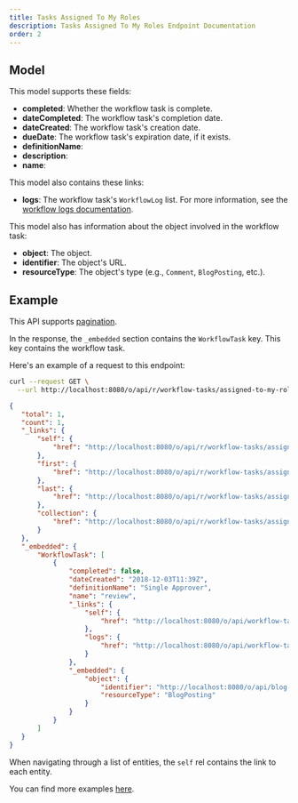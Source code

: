 ```yaml
---
title: Tasks Assigned To My Roles
description: Tasks Assigned To My Roles Endpoint Documentation
order: 2
---
```


## Model

This model supports these fields:

* **completed**: Whether the workflow task is complete.
* **dateCompleted**: The workflow task's completion date.
* **dateCreated**: The workflow task's creation date.
* **dueDate**: The workflow task's expiration date, if it exists.
* **definitionName**: 
* **description**:
* **name**:

This model also contains these links:

* **logs**: The workflow task's `WorkflowLog` list. For more information, see the [workflow logs documentation](/docs/my-user-account/workflow-tasks/workflow-logs/index.html).

This model also has information about the object involved in the workflow task:

* **object**: The object.
* **identifier**: The object's URL.
* **resourceType**: The object's type (e.g., `Comment`, `BlogPosting`, etc.).

## Example

This API supports [pagination](/docs/general/pagination.html).

In the response, the `_embedded` section contains the `WorkflowTask` key. This key contains the workflow task.

Here's an example of a request to this endpoint:

```bash request
curl --request GET \
  --url http://localhost:8080/o/api/r/workflow-tasks/assigned-to-my-roles
```

```json response
{
   "total": 1,
   "count": 1,
   "_links": {
       "self": {
           "href": "http://localhost:8080/o/api/r/workflow-tasks/assigned-to-my-roles?page=1&per_page=30"
       },
       "first": {
           "href": "http://localhost:8080/o/api/r/workflow-tasks/assigned-to-my-roles?page=1&per_page=30"
       },
       "last": {
           "href": "http://localhost:8080/o/api/r/workflow-tasks/assigned-to-my-roles?page=1&per_page=30"
       },
       "collection": {
           "href": "http://localhost:8080/o/api/r/workflow-tasks/assigned-to-my-roles"
       }
   },
   "_embedded": {
       "WorkflowTask": [
           {
               "completed": false,
               "dateCreated": "2018-12-03T11:39Z",
               "definitionName": "Single Approver",
               "name": "review",
               "_links": {
                   "self": {
                       "href": "http://localhost:8080/o/api/workflow-tasks/36678"
                   },
                   "logs": {
                       "href": "http://localhost:8080/o/api/workflow-tasks/36678/workflow-logs"
                   }
               },
               "_embedded": {
                   "object": {
                       "identifier": "http://localhost:8080/o/api/blog-posting/36667",
                       "resourceType": "BlogPosting"
                   }
               }
           }
       ]
   }
}
```

When navigating through a list of entities, the `self` rel contains the link to each entity. 

You can find more examples [here](/docs/my-user-account/workflow-tasks/examples.html).